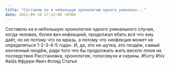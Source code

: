 ```yaml
---
title: "Составлю ка я небольшую хронологию одного уникальн..."
date: 2021-09-10 17:22:00 +0300
---
```


Составлю ка я небольшую хронологию одного уникального случая, когда человек, болея вич инфекцией, продолжал ебать всё что ему даёт, но не потому что он мразь, а потому что «инфекция может не определяться 1-2-3-4-5 года». И, да, это не шутка, это пиздёж, самый конченный пиздёж, ради того что бы продолжать жить весело плюя на последствия
Расстановка, хронология, голосовухи и скрины.
#furry #hiv #aids #фурри #вич #спид
Статья

